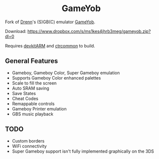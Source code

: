 <b><center>GameYob</center></b>
==========

Fork of [Drenn](https://github.com/Drenn1/)'s (S)GB(C) emulator [GameYob](https://github.com/Drenn1/GameYob/).

Download: https://www.dropbox.com/s/ms1kes4jhrb3meg/gameyob.zip?dl=0

Requires [devkitARM](http://sourceforge.net/projects/devkitpro/files/devkitARM/) and [ctrcommon](https://github.com/Steveice10/ctrcommon) to build.


General Features
----------------

* Gameboy, Gameboy Color, Super Gameboy emulation
* Supports Gameboy Color enhanced palettes
* Scale to fill the screen
* Auto SRAM saving
* Save States
* Cheat Codes
* Remappable controls
* Gameboy Printer emulation
* GBS music playback


TODO
----

* Custom borders
* WiFi connectivity
* Super Gameboy support isn't fully implemented graphically on the 3DS